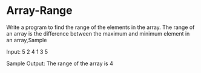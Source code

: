 # Array-Range
Write a program to find the range of the elements in the array. The range of an array is the difference between the maximum and minimum element in an array,Sample 

Input:
5
2
4
1
3
5

Sample Output:
The range of the array is 4
